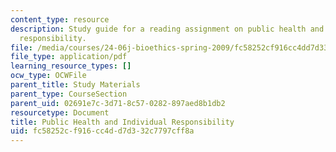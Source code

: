 ```yaml
---
content_type: resource
description: Study guide for a reading assignment on public health and individual
  responsibility.
file: /media/courses/24-06j-bioethics-spring-2009/fc58252cf916cc4dd7d332c7797cff8a_MIT24_06Js09_study24.pdf
file_type: application/pdf
learning_resource_types: []
ocw_type: OCWFile
parent_title: Study Materials
parent_type: CourseSection
parent_uid: 02691e7c-3d71-8c57-0282-897aed8b1db2
resourcetype: Document
title: Public Health and Individual Responsibility
uid: fc58252c-f916-cc4d-d7d3-32c7797cff8a
---
```

